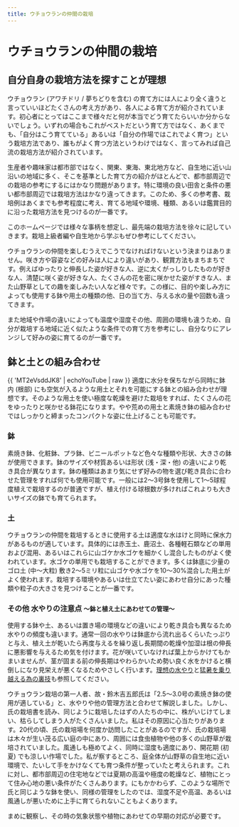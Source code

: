 ```yaml
---
title: ウチョウランの仲間の栽培
---
```

ウチョウランの仲間の栽培
==
自分自身の栽培方法を探すことが理想
--
ウチョウラン (アワチドリ / 夢ちどりを含む) の育て方には人により全く違うと言っていいほどたくさんの考え方があり、各人による育て方が紹介されています。初心者にとってはここまで様々だと何が本当でどう育てたらいいか分からないでしょう。いずれの場合もこれがベストだという育て方ではなく、あくまでも、「自分はこう育てている」あるいは「自分の作場ではこれでよく育つ」という栽培方法であり、誰もがよく育つ方法というわけではなく、言ってみれば自己流の栽培方法が紹介されています。

生産者や趣味家は都市部ではなく、関東、東海、東北地方など、自生地に近い山沿いの地域に多く、そこを基準とした育て方の紹介がほとんどで、都市部周辺での栽培の参考にするにはかなり問題があります。特に環境の良い田舎と条件の悪い都市部周辺では栽培方法はかなり違ってきます。このため、多くの参考書、栽培例はあくまでも参考程度に考え、育てる地域や環境、種類、あるいは鑑賞目的に沿った栽培方法を見つけるのが一番です。

このホームページでは様々な事柄を想定し、最先端の栽培方法を徐々に記していきます。栽培上級者編や自生地から学ぶもぜひ参考にしてください。

ウチョウランの仲間を楽しむうえでこうでなければけないという決まりはありません。咲き方や容姿などの好みは人により違いがあり、観賞方法もまちまちです。例えばゆったりと伸長した姿が好きな人、逆に太くがっしりしたものが好きな人、清楚に咲く姿が好きな人、たくさんの花を密に咲かせた姿がすきな人、また山野草としての趣を楽しみたい人など様々です。この様に、目的や楽しみ方によっても使用する鉢や用土の種類の他、日の当て方、与える水の量や回数も違ってきます。

また地域や作場の違いによっても温度や湿度その他、周囲の環境も違うため、自分が栽培する地域に近く似たような条件での育て方を参考にし、自分なりにアレンジして好みの姿に育てるのが一番です。

鉢と土との組み合わせ
--
{{ 'MT2eVsddJK8' | echoYouTube | raw }}
適度に水分を保ちながら同時に鉢内 (根部) にも空気が入るような用土とそれを可能にする鉢との組み合わせが理想です。そのような用土を使い極度な乾燥を避けた栽培をすれば、たくさんの花をゆったりと咲かせる鉢花になります。やや荒めの用土と素焼き鉢の組み合わせではしっかりと締まったコンパクトな姿に仕上げることも可能です。

### 鉢
素焼き鉢、化粧鉢、プラ鉢、ビニールポットなど色々な種類や形状、大きさの鉢が使用できます。鉢のサイズや材質あるいは形状 (浅・深・他) の違いにより乾き具合が異なります。鉢の種類はあまり気にせず好みの物を選び乾き具合に合わせた管理をすれば何でも使用可能です。一般には2～3号鉢を使用して1～5球程度植えで栽培するのが普通ですが、植え付ける球根数が多ければこれよりも大きいサイズの鉢でも育てられます。

### 土
ウチョウランの仲間を栽培するときに使用する土は適度な水はけと同時に保水力があるものが適しています。具体的には赤玉土、鹿沼土、各種軽石類などの単用および混用、あるいはこれらに山ゴケか水ゴケを細かくし混合したものがよく使われています。水ゴケの単用でも栽培することができます。多くは鉢底に少量のゴロ土 (中～大粒) 敷き2～5ミリ粒に山ゴケや水ゴケを10～30%混合した用土がよく使われます。栽培する環境やあるいは仕立てたい姿にあわせ自分にあった種類や粒子の大きさを見つけることが一番です。

### その他 水やりの注意点 <small>〜鉢と植え土にあわせての管理〜</small>
使用する鉢や土、あるいは置き場の環境などの違いにより乾き具合も異なるため水やりの頻度も違います。通常一回の水やりは鉢底から流れ出るくらいたっぷりと与え、植え土が乾いたら再度与えるを繰り返し長期間の乾燥や加湿は根の伸長に悪影響を与えるため気を付けます。花が咲いていなければ葉上からかけてもかまいませんが、茎が固まる前の伸長期はやわらかいため勢い良く水をかけると横倒しになり見栄えが悪くなるためやさしく行います。[理想の水やり](ponerorchis/cultivation/watering_for_ponerorchis)と[猛暑を乗り越える為の裏技](ponerorchis/cultivation/overcome_the_intense_heat)も参照してください。

ウチョウラン栽培の第一人者、故・鈴木吉五郎氏は「2.5～3.0号の素焼き鉢の使用が適している」と、水やりや他の管理方法と合わせて解説しました。しかし、氏の栽培書を読み、同じように栽培したはずの人たちの中に、株がいじけてしまい、枯らしてしまう人がたくさんいました。私はその原因に心当たりがあります。20代の頃、氏の栽培場を何度か訪問したことがあるのですが、氏の栽培場は木々が生い茂る広い庭の中にあり、周囲には食虫植物や他の多くの山野草が栽培されていました。風通しも極めてよく、同時に湿度も適度にあり、開花期 (初夏) でも涼しい作場でした。私が察するところ、庭全体が山野草の自生地に近い環境で、たいして手をかけなくても育つ条件が整っていたと考えられます。これに対し、都市部周辺の住宅地などでは夏期の高温や極度の乾燥など、植物にとって住み心地の悪い条件がたくさんあります。にもかかわらず、このような場所で氏と同じような鉢を使い、同様の管理をしたのでは、湿度不足や高温、あるいは風通しが悪いために上手に育てられないこともよくあります。

まめに観察し、その時の気象状態や植物にあわせての早期の対応が必要です。

